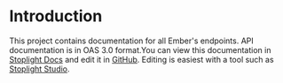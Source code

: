 # Introduction

This project contains documentation for all Ember's endpoints. API documentation is in OAS 3.0 format.You can view this documentation in [Stoplight Docs](https://stoplight.io/p/docs/gh/RideEmber/api-documentation) and edit it in [GitHub](https://github.com/RideEmber/api-documentation/). Editing is easiest with a tool such as [Stoplight Studio](https://stoplight.io/studio/).